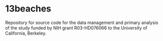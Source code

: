 # 13beaches
Repository for source code for the data management and primary analysis of the study funded by NIH grant R03-HD076066 to the University of California, Berkeley.
